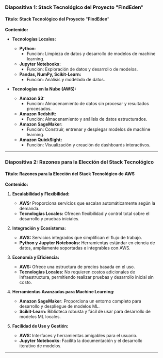 ### Diapositiva 1: Stack Tecnológico del Proyecto "FindEden"

#### Título: Stack Tecnológico del Proyecto "FindEden"

**Contenido:**

- **Tecnologías Locales:**
  - **Python:**
    - Función: Limpieza de datos y desarrollo de modelos de machine learning.
  - **Jupyter Notebooks:**
    - Función: Exploración de datos y desarrollo de modelos.
  - **Pandas, NumPy, Scikit-Learn:**
    - Función: Análisis y modelado de datos.

- **Tecnologías en la Nube (AWS):**
  - **Amazon S3:**
    - Función: Almacenamiento de datos sin procesar y resultados procesados.
  - **Amazon Redshift:**
    - Función: Almacenamiento y análisis de datos estructurados.
  - **Amazon SageMaker:**
    - Función: Construir, entrenar y desplegar modelos de machine learning.
  - **Amazon QuickSight:**
    - Función: Visualización y creación de dashboards interactivos.


---

### Diapositiva 2: Razones para la Elección del Stack Tecnológico

#### Título: Razones para la Elección del Stack Tecnológico de AWS

**Contenido:**

1. **Escalabilidad y Flexibilidad:**
   - **AWS:** Proporciona servicios que escalan automáticamente según la demanda.
   - **Tecnologías Locales:** Ofrecen flexibilidad y control total sobre el desarrollo y pruebas iniciales.

2. **Integración y Ecosistema:**
   - **AWS:** Servicios integrados que simplifican el flujo de trabajo.
   - **Python y Jupyter Notebooks:** Herramientas estándar en ciencia de datos, ampliamente soportadas e integrables con AWS.

3. **Economía y Eficiencia:**
   - **AWS:** Ofrece una estructura de precios basada en el uso.
   - **Tecnologías Locales:** No requieren costos adicionales de infraestructura, permitiendo realizar pruebas y desarrollo inicial sin costo.

4. **Herramientas Avanzadas para Machine Learning:**
   - **Amazon SageMaker:** Proporciona un entorno completo para desarrollo y despliegue de modelos ML.
   - **Scikit-Learn:** Biblioteca robusta y fácil de usar para desarrollo de modelos ML locales.

5. **Facilidad de Uso y Gestión:**
   - **AWS:** Interfaces y herramientas amigables para el usuario.
   - **Jupyter Notebooks:** Facilita la documentación y el desarrollo iterativo de modelos.

---
